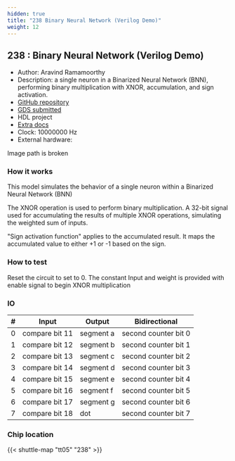 ```yaml
---
hidden: true
title: "238 Binary Neural Network (Verilog Demo)"
weight: 12
---
```


## 238 : Binary Neural Network (Verilog Demo)

* Author: Aravind Ramamoorthy
* Description: a single neuron in a Binarized Neural Network (BNN), performing binary multiplication with XNOR, accumulation, and sign activation.
* [GitHub repository](https://github.com/aravindbe/tt05-BNN-demo)
* [GDS submitted](https://github.com/aravindbe/tt05-BNN-demo/actions/runs/6753374238)
* HDL project
* [Extra docs]()
* Clock: 10000000 Hz
* External hardware: 

Image path is broken

### How it works

This model simulates the behavior of a single neuron within a Binarized Neural Network (BNN)

The XNOR operation is used to perform binary multiplication.
A 32-bit signal used for accumulating the results of multiple XNOR operations, simulating the weighted sum of inputs.

"Sign activation function" applies to the accumulated result.
It maps the accumulated value to either +1 or -1 based on the sign.


### How to test

Reset the circuit to set to 0.
The constant Input and weight is provided with enable signal to begin XNOR multiplication


### IO

| # | Input        | Output       | Bidirectional      |
|---|--------------|--------------| -------------------|
| 0 | compare bit 11  | segment a | second counter bit 0 |
| 1 | compare bit 12  | segment b | second counter bit 1 |
| 2 | compare bit 13  | segment c | second counter bit 2 |
| 3 | compare bit 14  | segment d | second counter bit 3 |
| 4 | compare bit 15  | segment e | second counter bit 4 |
| 5 | compare bit 16  | segment f | second counter bit 5 |
| 6 | compare bit 17  | segment g | second counter bit 6 |
| 7 | compare bit 18  | dot | second counter bit 7 |

### Chip location

{{< shuttle-map "tt05" "238" >}}
